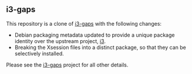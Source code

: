 ## i3-gaps

This repository is a clone of [i3-gaps](https://github.com/Airblader/i3) with the following changes:

* Debian packaging metadata updated to provide a unique package identity over the upstream project, [i3](https://github.com/i3/i3).
* Breaking the Xsession files into a distinct package, so that they can be selectively installed.

Please see the [i3-gaps](https://github.com/Airblader/i3) project for all other details.
